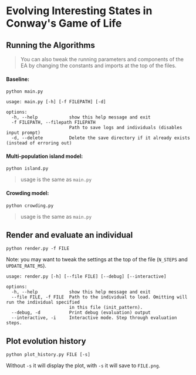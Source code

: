 # Evolving Interesting States in Conway's Game of Life

## Running the Algorithms

> You can also tweak the running parameters and components of the EA by changing the constants and imports at the top of the files.

#### Baseline:

`python main.py`

```
usage: main.py [-h] [-f FILEPATH] [-d]

options:
  -h, --help            show this help message and exit
  -f FILEPATH, --filepath FILEPATH
                        Path to save logs and individuals (disables input prompt)
  -d, --delete          Delete the save directory if it already exists (instead of erroring out)
```

#### Multi-population island model:

`python island.py`

> usage is the same as `main.py`

#### Crowding model:

`python crowding.py`

> usage is the same as `main.py`

## Render and evaluate an individual

`python render.py -f FILE`

Note: you may want to tweak the settings at the top of the file (`N_STEPS` and `UPDATE_RATE_MS`).

```
usage: render.py [-h] [--file FILE] [--debug] [--interactive]

options:
  -h, --help            show this help message and exit
  --file FILE, -f FILE  Path to the individual to load. Omitting will run the individual specified
                        in this file (init_pattern).
  --debug, -d           Print debug (evaluation) output
  --interactive, -i     Interactive mode. Step through evaluation steps.
```

## Plot evolution history

`python plot_history.py FILE [-s]`

Without `-s` it will display the plot, with `-s` it will save to `FILE.png`.

